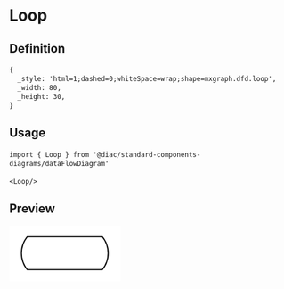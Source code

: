 # Loop

## Definition

```
{
  _style: 'html=1;dashed=0;whiteSpace=wrap;shape=mxgraph.dfd.loop',
  _width: 80,
  _height: 30,
}
```

## Usage

```
import { Loop } from '@diac/standard-components-diagrams/dataFlowDiagram'

<Loop/>
```

## Preview

<img src="./loop.png" width="200"/>
